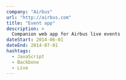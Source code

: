 ```yaml
---
company: "Airbus"
url: "http://airbus.com"
title: "Event app"
description: >
  Companion web app for Airbus live events
dateStart: 2014-06-01
dateEnd: 2014-07-01
hashtags:
  - JavaScript
  - Backbone
  - Live
---
```

